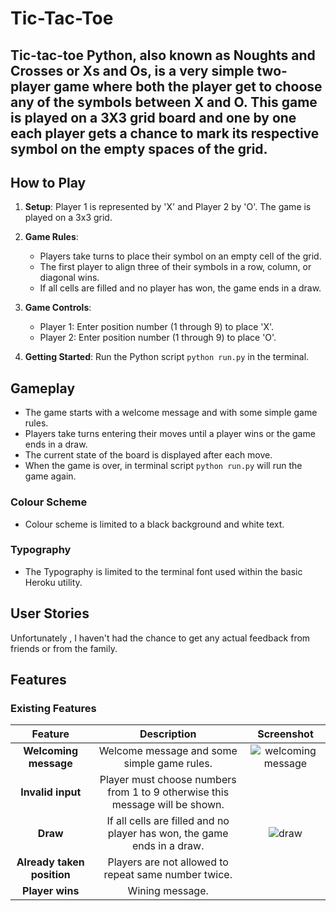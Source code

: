 # Tic-Tac-Toe 

## Tic-tac-toe Python, also known as Noughts and Crosses or Xs and Os, is a very simple two-player game where both the player get to choose any of the symbols between X and O. This game is played on a 3X3 grid board and one by one each player gets a chance to mark its respective symbol on the empty spaces of the grid.
## How to Play

1. **Setup**: Player 1 is represented by 'X' and Player 2 by 'O'. The game is played on a 3x3 grid.
   
2. **Game Rules**:
   - Players take turns to place their symbol on an empty cell of the grid.
   - The first player to align three of their symbols in a row, column, or diagonal wins.
   - If all cells are filled and no player has won, the game ends in a draw.

3. **Game Controls**:
   - Player 1: Enter position number (1 through 9) to place 'X'.
   - Player 2: Enter position number (1 through 9) to place 'O'.

4. **Getting Started**: Run the Python script `python run.py` in the terminal.

## Gameplay

- The game starts with a welcome message and with some simple game rules.
- Players take turns entering their moves until a player wins or the game ends in a draw.
- The current state of the board is displayed after each move.
- When the game is over, in terminal script `python run.py` will run the game again.

### Colour Scheme

- Colour scheme is limited to a black background and white text.

### Typography

- The Typography is limited to the terminal font used within the basic Heroku utility.

## User Stories

Unfortunately , I haven't had the chance to get any actual feedback from friends or from the family.

## Features

### Existing Features

| Feature | Description | Screenshot |
| :---: | :---: | :---: |
| **Welcoming message** | Welcome message and some simple game rules. | ![welcoming message](https://github.com/user-attachments/assets/3eb3de3b-d6fc-4292-80a5-77fb43444f92)|
| **Invalid input** | Player must choose numbers from 1 to 9 otherwise this message will be shown. |  |
| **Draw** | If all cells are filled and no player has won, the game ends in a draw. | ![draw](https://github.com/user-attachments/assets/6a083854-a463-4832-a05a-5c13a8b106d2)|
| **Already taken position** | Players are not allowed to repeat same number twice. | |
| **Player wins** | Wining message. | |




 
